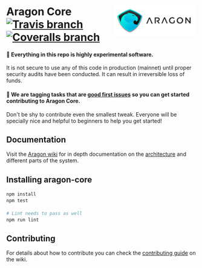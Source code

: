# Aragon Core <img align="right" src="https://github.com/aragonone/issues/blob/master/logo.png" height="80px" /> [![Travis branch](https://img.shields.io/travis/aragon/aragon-core/dev.svg?style=flat-square)](https://travis-ci.org/aragon/aragon-core) [![Coveralls branch](https://img.shields.io/coveralls/aragon/aragon-core/dev.svg?style=flat-square)](https://coveralls.io/github/aragon/aragon-core?branch=dev)


#### 🚨 Everything in this repo is highly experimental software.
It is not secure to use any of this code in production (mainnet) until proper security audits have been conducted. It can result in irreversible loss of funds.

#### 👋 We are tagging tasks that are [good first issues](https://github.com/aragon/aragon-core/issues?q=is%3Aissue+is%3Aopen+label%3A%22good+first+issue%22) so you can get started contributing to Aragon Core.
Don't be shy to contribute even the smallest tweak. Everyone will be specially nice and helpful to beginners to help you get started!

## Documentation

Visit the [Aragon wiki](https://wiki.aragon.one/documentation/dev/aragon-core_home/) for in depth documentation on the [architecture](https://wiki.aragon.one/documentation/AragonOS_document/#1-kernel-and-the-access-control-list) and different parts of the system.

## Installing aragon-core

```sh
npm install
npm test

# Lint needs to pass as well
npm run lint
```

## Contributing

For details about how to contribute you can check the [contributing guide](https://wiki.aragon.one/dev/aragon-core_how_to_contribute/) on the wiki.
